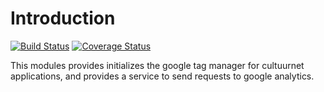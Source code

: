 # Introduction

[![Build Status](https://travis-ci.org/cultuurnet/angular-google-tagmanager.svg?branch=master)](https://travis-ci.org/cultuurnet/angular-google-tagmanager) [![Coverage Status](https://coveralls.io/repos/cultuurnet/angular-google-tagmanager/badge.svg)](https://coveralls.io/r/cultuurnet/angular-google-tagmanager)

This modules provides initializes the google tag manager for cultuurnet applications, and provides a service to send requests to google analytics.